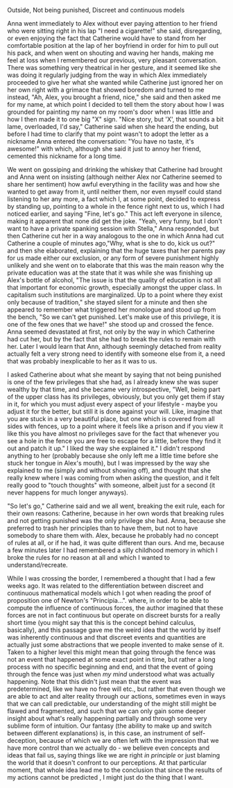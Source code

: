 Outside, Not being punished, Discreet and continuous models 


Anna went immediately to Alex without ever paying attention to her friend who were sitting right in his lap "I need a cigarette!" she said, disregarding, or even enjoying the fact that Catherine would have to stand from her comfortable position at the lap of her boyfriend in order for him to pull out his pack, and when went on shouting and waving her hands, making me feel at loss when I remembered our previous, very pleasant conversation. There was something very theatrical in her gesture, and it seemed like she was doing it regularly judging from the way in which Alex immediately proceeded to give her what she wanted while Catherine just ignored her on her own right with a grimace that showed boredom and turned to me instead, "Ah, Alex, you brought a friend, nice," she said and then asked me for my name, at which point I decided to tell them the story about how I was grounded for painting my name on my room's door when I was little and how I then made it to one big "X" sign. "Nice story, but 'X', that sounds a bit lame, overloaded, I'd say," Catherine said when she heard the ending, but before I had time to clarify that my point wasn't to adopt the letter as a nickname Anna entered the conversation: "You have no taste, it's awesome!" with which, although she said it just to annoy her friend, cemented this nickname for a long time.

We went on gossiping and drinking the whiskey that Catherine had brought and Anna went on insisting (although neither Alex nor Catherine seemed to share her sentiment) how awful everything in the facility was and how she wanted to get away from it, until neither them, nor even myself could stand listening to her any more, a fact which I, at some point, decided to express by standing up, pointing to a whole in the fence right next to us, which I had noticed earlier, and saying "Fine, let's go." This act left everyone in silence, making it apparent that none did get the joke. "Yeah, very funny, but I don't want to have a private spanking session with Stella," Anna responded, but then Catherine cut her in a way analogous to the one in which Anna had cut Catherine a couple of minutes ago,"Why, what is she to do, kick us out?" and then she elaborated, explaining that the huge taxes that her parents pay for us made either our exclusion, or any form of severe punishment highly unlikely and she went on to elaborate that this was the main reason why the private education was at the state that it was while she was finishing up Alex's bottle of alcohol, "The issue is that the quality of education is not all that important for economic growth, especially amongst the upper class. In capitalism such institutions are marginalized. Up to a point where they exist only because of tradition," she stayed silent for a minute and then she appeared to remember what triggered her monologue and stood up from the bench, "So we can't get punished. Let's make use of this privilege, it is one of the few ones that we have!" she stood up and crossed the fence. Anna seemed devastated at first, not only by the way in which Catherine had cut her, but by the fact that she had to break the rules to remain with her. Later I would learn that Ann, although seemingly detached from reality actually felt a very strong need to identify with someone else from it, a need that was probably inexplicable to her as it was to us. 

I asked Catherine about what she meant by saying that not being punished is one of the few privileges that she had, as I already knew she was super wealthy by that time, and she became very introspective, "Well, being part of the upper class has its privileges, obviously, but you only get them if stay in it, for which you must adjust every aspect of your lifestyle - maybe you adjust it for the better, but still it is done against your will. Like, imagine that you are stuck in a very beautiful place, but one which is covered from all sides with fences, up to a point where it feels like a prison and if you view it like this you have almost no privileges save for the fact that whenever you see a hole in the fence you are free to escape for a little, before they find it out and patch it up." I liked the way she explained it." I didn't respond anything to her (probably because she only left me a little time before she stuck her tongue in Alex's mouth), but I was impressed by the way she explained to me (simply and without showing off), and thought that she really knew where I was coming from when asking the question, and it felt really good to "touch thoughts" with someone, albeit just for a second (it never happens for much longer anyways). 

"So let's go," Catherine said and we all went, breaking the exit rule, each for their own reasons: Catherine, because in her own words that breaking rules and not getting punished was the only privilege she had. Anna, because she preferred to trash her principles than to have them, but not to have somebody to share them with. Alex, because he probably had no concept of rules at all, or if he had, it was quite different than ours. And me, because a few minutes later I had remembered a silly childhood memory in which I broke the rules for no reason at all and which I wanted to understand/recreate.

While I was crossing the border, I remembered a thought that I had a few weeks ago. It was related to the differentiation between discreet and continuous mathematical models which I got when reading the proof of proposition one of Newton's "Principia...". where, in order to be able to compute the influence of continuous forces, the author imagined that these forces are not in fact continuous but operate on discreet bursts for a really short time (you might say that this is the concept behind calculus, basically), and this passage gave me the weird idea that the world by itself was inherently continuous and that discreet events and quantities are actually just some abstractions that we people invented to make sense of it. Taken to a higher level this might mean that going through the fence was not an event that happened at some exact point in time, but rather a long process with no specific beginning and end, and that the event of going through the fence was just when *my mind* understood what was actually happening. Note that this didn't just mean that the event was predetermined, like we have no free will etc., but rather that even though we are able to act and alter reality through our actions, sometimes even in ways that we can call predictable, our understanding of the might still might be flawed and fragmented, and such that we can only gain some deeper insight about what's really happening partially and through some very sublime form of intuition. Our fantasy (the ability to make up and switch between different explanations) is, in this case, an instrument of self-deception, because of which we are often left with the impression that we have more control than we actually do - we believe even concepts and ideas that fail us, saying things like we are right *in principle* or just blaming the world that it doesn't confront to our perceptions. At that particular moment, that whole idea lead me to the conclusion that since the results of my actions cannot be predicted , I might just do the thing that I want.
